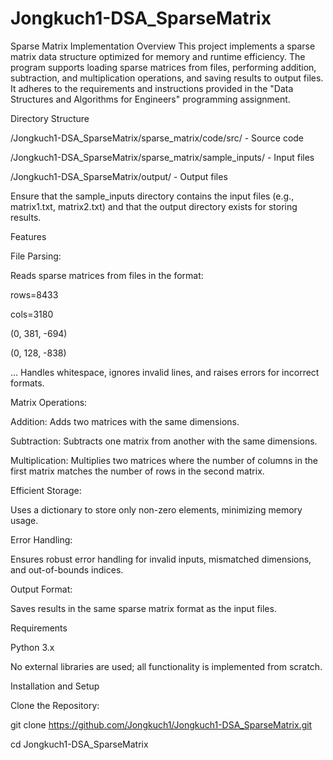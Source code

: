 # Jongkuch1-DSA_SparseMatrix
Sparse Matrix Implementation
Overview
This project implements a sparse matrix data structure optimized for memory and runtime efficiency.
The program supports loading sparse matrices from files, performing addition, subtraction, and multiplication operations, and saving results to output files.
It adheres to the requirements and instructions provided in the "Data Structures and Algorithms for Engineers" programming assignment.


Directory Structure

/Jongkuch1-DSA_SparseMatrix/sparse_matrix/code/src/ - Source code


/Jongkuch1-DSA_SparseMatrix/sparse_matrix/sample_inputs/ - Input files


/Jongkuch1-DSA_SparseMatrix/output/ - Output files


Ensure that the sample_inputs directory contains the input files (e.g., matrix1.txt, matrix2.txt) and that the output directory exists for storing results.

Features

File Parsing:

Reads sparse matrices from files in the format:

rows=8433

cols=3180

(0, 381, -694)

(0, 128, -838)

...
Handles whitespace, ignores invalid lines, and raises errors for incorrect formats.

Matrix Operations:

Addition: Adds two matrices with the same dimensions.

Subtraction: Subtracts one matrix from another with the same dimensions.

Multiplication: Multiplies two matrices where the number of columns in the first matrix matches the number of rows in the second matrix.

Efficient Storage:

Uses a dictionary to store only non-zero elements, minimizing memory usage.

Error Handling:

Ensures robust error handling for invalid inputs, mismatched dimensions, and out-of-bounds indices.

Output Format:

Saves results in the same sparse matrix format as the input files.

Requirements

Python 3.x

No external libraries are used; all functionality is implemented from scratch.

Installation and Setup

Clone the Repository:

git clone https://github.com/Jongkuch1/Jongkuch1-DSA_SparseMatrix.git

cd Jongkuch1-DSA_SparseMatrix
